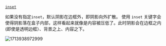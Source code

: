 [`inset`](https://developer.mozilla.org/zh-CN/docs/Web/CSS/box-shadow#inset)

如果没有指定`inset`，默认阴影在边框外，即阴影向外扩散。 使用 `inset` 关键字会使得阴影落在盒子内部，这样看起来就像是内容被压低了。此时阴影会在边框之内 (即使是透明边框）、背景之上、内容之下。

![1713938972999](C:\Users\HQZhen12\Downloads\1713938972999.png)